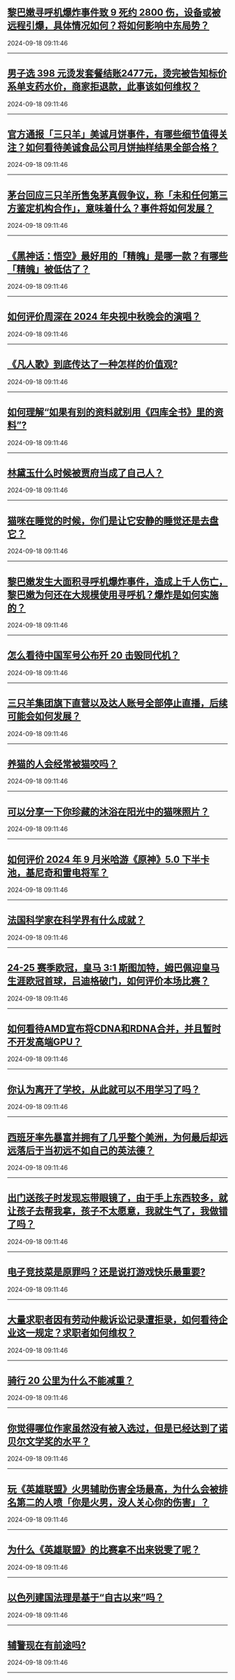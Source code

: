 ## [黎巴嫩寻呼机爆炸事件致 9 死约 2800 伤，设备或被远程引爆，具体情况如何？将如何影响中东局势？](https://www.zhihu.com/question/667458569)

2024-09-18 09:11:46

---
## [男子选 398 元烫发套餐结账2477元，烫完被告知标价系单支药水价，商家拒退款，此事该如何维权？](https://www.zhihu.com/question/666940556)

2024-09-18 09:11:46

---
## [官方通报「三只羊」美诚月饼事件，有哪些细节值得关注？如何看待美诚食品公司月饼抽样结果全部合格？](https://www.zhihu.com/question/667479804)

2024-09-18 09:11:46

---
## [茅台回应三只羊所售兔茅真假争议，称「未和任何第三方鉴定机构合作」，意味着什么？事件将如何发展？](https://www.zhihu.com/question/667461909)

2024-09-18 09:11:46

---
## [《黑神话：悟空》最好用的「精魄」是哪一款？有哪些「精魄」被低估了？](https://www.zhihu.com/question/667264379)

2024-09-18 09:11:46

---
## [如何评价周深在 2024 年央视中秋晚会的演唱？](https://www.zhihu.com/question/667428204)

2024-09-18 09:11:46

---
## [《凡人歌》到底传达了一种怎样的价值观?](https://www.zhihu.com/question/666842942)

2024-09-18 09:11:46

---
## [如何理解“如果有别的资料就别用《四库全书》里的资料”?](https://www.zhihu.com/question/666731667)

2024-09-18 09:11:46

---
## [林黛玉什么时候被贾府当成了自己人？](https://www.zhihu.com/question/656198188)

2024-09-18 09:11:46

---
## [猫咪在睡觉的时候，你们是让它安静的睡觉还是去盘它？](https://www.zhihu.com/question/665833465)

2024-09-18 09:11:46

---
## [黎巴嫩发生大面积寻呼机爆炸事件，造成上千人伤亡，黎巴嫩为何还在大规模使用寻呼机？爆炸是如何实施的？](https://www.zhihu.com/question/667464151)

2024-09-18 09:11:46

---
## [怎么看待中国军号公布歼 20 击毁同代机？](https://www.zhihu.com/question/667342670)

2024-09-18 09:11:46

---
## [三只羊集团旗下直营以及达人账号全部停止直播，后续可能会如何发展？](https://www.zhihu.com/question/667425865)

2024-09-18 09:11:46

---
## [养猫的人会经常被猫咬吗？](https://www.zhihu.com/question/665092674)

2024-09-18 09:11:46

---
## [可以分享一下你珍藏的沐浴在阳光中的猫咪照片？](https://www.zhihu.com/question/665647638)

2024-09-18 09:11:46

---
## [如何评价 2024 年 9 月米哈游《原神》5.0 下半卡池，基尼奇和雷电将军？](https://www.zhihu.com/question/667467846)

2024-09-18 09:11:46

---
## [法国科学家在科学界有什么成就？](https://www.zhihu.com/question/617662854)

2024-09-18 09:11:46

---
## [24-25 赛季欧冠，皇马 3:1 斯图加特，姆巴佩迎皇马生涯欧冠首球，吕迪格破门，如何评价本场比赛？](https://www.zhihu.com/question/667457729)

2024-09-18 09:11:46

---
## [如何看待AMD宣布将CDNA和RDNA合并，并且暂时不开发高端GPU？](https://www.zhihu.com/question/666873934)

2024-09-18 09:11:46

---
## [你认为离开了学校，从此就可以不用学习了吗？](https://www.zhihu.com/question/667340969)

2024-09-18 09:11:46

---
## [西班牙率先暴富并拥有了几乎整个美洲，为何最后却远远落后于当初远不如自己的英法德？](https://www.zhihu.com/question/666231870)

2024-09-18 09:11:46

---
## [出门送孩子时发现忘带眼镜了，由于手上东西较多，就让孩子去帮我拿，孩子不太愿意，我就生气了，我做错了吗？](https://www.zhihu.com/question/666936891)

2024-09-18 09:11:46

---
## [电子竞技菜是原罪吗？还是说打游戏快乐最重要?](https://www.zhihu.com/question/667036982)

2024-09-18 09:11:46

---
## [大量求职者因有劳动仲裁诉讼记录遭拒录，如何看待企业这一规定？求职者如何维权？](https://www.zhihu.com/question/667029889)

2024-09-18 09:11:46

---
## [骑行 20 公里为什么不能减重？](https://www.zhihu.com/question/666981297)

2024-09-18 09:11:46

---
## [你觉得哪位作家虽然没有被入选过，但是已经达到了诺贝尔文学奖的水平？](https://www.zhihu.com/question/667062539)

2024-09-18 09:11:46

---
## [玩《英雄联盟》火男辅助伤害全场最高，为什么会被排名第二的人喷「你是火男，没人关心你的伤害」？](https://www.zhihu.com/question/314249440)

2024-09-18 09:11:46

---
## [为什么《英雄联盟》的比赛拿不出来锐雯了呢？](https://www.zhihu.com/question/364259973)

2024-09-18 09:11:46

---
## [以色列建国法理是基于“自古以来”吗？](https://www.zhihu.com/question/658095624)

2024-09-18 09:11:46

---
## [辅警现在有前途吗?](https://www.zhihu.com/question/658005867)

2024-09-18 09:11:46

---
